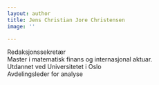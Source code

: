 ```yaml
---
layout: author
title: Jens Christian Jore Christensen
image: ''

---
```

Redaksjonssekretær  
Master i matematisk finans og internasjonal aktuar.  
Utdannet ved Universitetet i Oslo  
Avdelingsleder for analyse